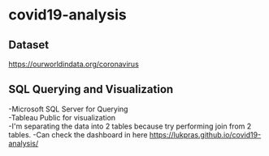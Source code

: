 # covid19-analysis
## Dataset
https://ourworldindata.org/coronavirus

## SQL Querying and Visualization
-Microsoft SQL Server for Querying  
-Tableau Public for visualization  
-I'm separating the data into 2 tables because try performing join from 2 tables.
-Can check the dashboard in here https://lukpras.github.io/covid19-analysis/
